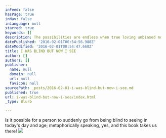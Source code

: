 ```yaml
---
inFeed: false
hasPage: true
inNav: false
inLanguage: null
starred: true
keywords: []
description: The possibilities are endless when true loving unbiased non-judgemental truth is on our side
datePublished: '2016-02-01T00:54:56.988Z'
dateModified: '2016-02-01T00:54:47.660Z'
title: I WAS BLIND BUT NOW I SEE
author: []
authors: []
publisher:
  name: null
  domain: null
  url: null
  favicon: null
sourcePath: _posts/2016-02-01-i-was-blind-but-now-i-see.md
published: true
url: i-was-blind-but-now-i-see/index.html
_type: Blurb

---
```

Is it possible for a person to suddenly go from being blind to seeing in today's day and age; metaphorically speaking, yes, and this book takes us there! ![](https://the-grid-user-content.s3-us-west-2.amazonaws.com/cd867089-c9cb-43a0-8158-26dacfe8b2c0.jpg)
